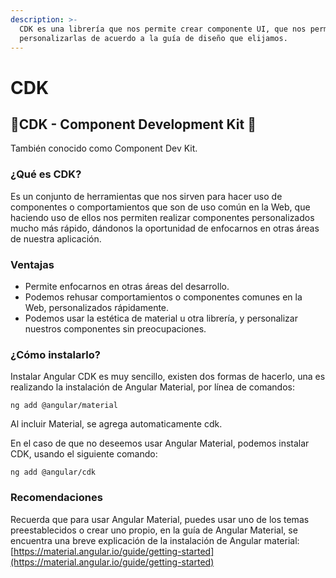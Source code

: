 ```yaml
---
description: >-
  CDK es una librería que nos permite crear componente UI, que nos permite
  personalizarlas de acuerdo a la guía de diseño que elijamos.
---
```


# CDK



## 🎈CDK - Component Development Kit 🎈

También conocido como Component Dev Kit.

### **¿Qué es CDK?**

Es un conjunto de herramientas que nos sirven para hacer uso de componentes o comportamientos que son de uso común en la Web, que haciendo uso de ellos nos permiten realizar componentes personalizados mucho más rápido, dándonos la oportunidad de enfocarnos en otras áreas de nuestra aplicación.

### **Ventajas**

* Permite enfocarnos en otras áreas del desarrollo.
* Podemos rehusar comportamientos o componentes comunes en la Web, personalizados rápidamente.
* Podemos usar la estética de material u otra librería, y personalizar nuestros componentes sin preocupaciones.

### **¿Cómo instalarlo?**

Instalar Angular CDK es muy sencillo, existen dos formas de hacerlo, una es realizando la instalación de Angular Material, por línea de comandos:

```text
ng add @angular/material
```

Al incluir Material, se agrega automaticamente cdk.

En el caso de que no deseemos usar Angular Material, podemos instalar CDK, usando el siguiente comando:

```text
ng add @angular/cdk
```

### **Recomendaciones**

Recuerda que para usar Angular Material, puedes usar uno de los temas preestablecidos o crear uno propio, en la guía de Angular Material, se encuentra una breve explicación de la instalación de Angular material: [https://material.angular.io/guide/getting-started](https://material.angular.io/guide/getting-started)

